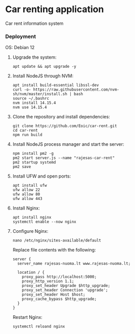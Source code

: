# Car renting application
Car rent information system

### Deployment
OS: Debian 12

1. Upgrade the system:
   ```
   apt update && apt upgrade -y
   ```
2. Install NodeJS through NVM:
   ```
   apt install build-essential libssl-dev
   curl -o- https://raw.githubusercontent.com/nvm-sh/nvm/master/install.sh | bash
   source ~/.bashrc
   nvm install 14.15.4
   nvm use 14.15.4
   ```
3. Clone the repository and install dependencies:
   ```
   git clone https://github.com/Eoic/car-rent.git
   cd car-rent
   npm run build
   ```
4. Install NodeJS process manager and start the server:
   ```
   npm install pm2 -g
   pm2 start server.js --name "rajesas-car-rent"
   pm2 startup systemd
   pm2 save
   ```
6. Install UFW and open ports:
   ```
   apt install ufw
   ufw allow 22
   ufw allow 80
   ufw allow 443
   ```
7. Install Nginx:
   ```
   apt install nginx
   systemctl enable --now nginx
   ```
8. Configure Nginx:
   ```
   nano /etc/nginx/sites-available/default
   ```

   Replace file contents with the following:
   ```
   server {
     server_name rajesas-nuoma.lt www.rajesas-nuoma.lt;

     location / {
       proxy_pass http://localhost:5000;
       proxy_http_version 1.1;
       proxy_set_header Upgrade $http_upgrade;
       proxy_set_header Connection 'upgrade';
       proxy_set_header Host $host;
       proxy_cache_bypass $http_upgrade;
     }
   }
   ```

   Restart Nginx:
   ```
   systemctl reloand nginx
   ```
